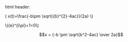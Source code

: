 html header: <script type="text/javascript"  src="http://cdn.mathjax.org/mathjax/latest/MathJax.js?config=TeX-AMS-MML_HTMLorMML"></script>

\( x(t)=\frac{-b\pm \sqrt{{b}^{2}-4ac}}{2a} \\)

\\({e}^{i\pi}+1=0\\)

$$x = {-b \pm \sqrt{b^2-4ac} \over 2a}$$
